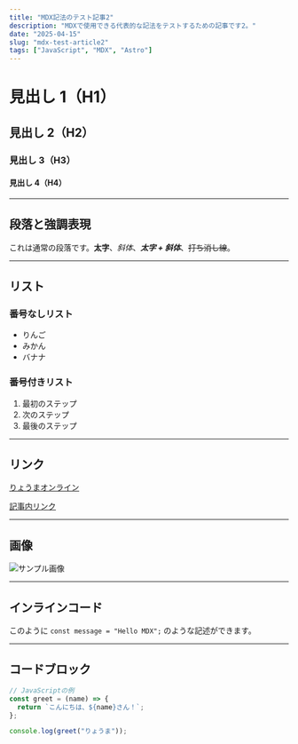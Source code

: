 ```yaml
---
title: "MDX記法のテスト記事2"
description: "MDXで使用できる代表的な記法をテストするための記事です2。"
date: "2025-04-15"
slug: "mdx-test-article2"
tags: ["JavaScript", "MDX", "Astro"]
---
```


# 見出し 1（H1）

## 見出し 2（H2）

### 見出し 3（H3）

#### 見出し 4（H4）

---

## 段落と強調表現

これは通常の段落です。**太字**、_斜体_、**_太字 + 斜体_**、~~打ち消し線~~。

---

## リスト

### 番号なしリスト

- りんご
- みかん
- バナナ

### 番号付きリスト

1. 最初のステップ
2. 次のステップ
3. 最後のステップ

---

## リンク

[りょうまオンライン](https://www.ryoma.online/)

[記事内リンク](#テーブル)

---

## 画像

![サンプル画像](https://placehold.jp/300x200.png?text=Sample)

---

## インラインコード

このように `const message = "Hello MDX";` のような記述ができます。

---

## コードブロック

```js
// JavaScriptの例
const greet = (name) => {
  return `こんにちは、${name}さん！`;
};

console.log(greet("りょうま"));
```
